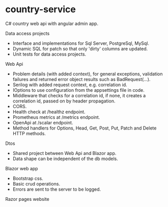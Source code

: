 # country-service
C# country web api with angular admin app.

Data access projects
- Interface and implementations for Sql Server, PostgreSql, MySql.
- Dynamic SQL for patch so that only 'dirty' columns are updated.
- Unit tests for data access projects.    

Web Api
- Problem details (with added context), for general exceptions, validation failures and returned error object results such as BadRequest(...).
- Serilog with added request context, e.g. correlation id.
- IOptions to use configuration from the appsettings file in code. 
- Middleware that checks for a correlation id, if none, it creates a correlation id, passed on by header propagation.
- CORS.
- Health check at /healthz endpoint.
- Prometheus metrics at /metrics endpoint.
- OpenApi at /scalar endpoint. 
- Method handlers for Options, Head, Get, Post, Put, Patch and Delete HTTP methods.

Dtos
- Shared project between Web Api and Blazor app.
- Data shape can be independent of the db models.

Blazor web app
- Bootstrap css.
- Basic crud operations.
- Errors are sent to the server to be logged.

Razor pages website
